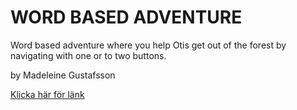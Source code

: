 # WORD BASED ADVENTURE


Word based adventure where you help Otis get out of the forest by navigating with one or to two buttons. 

by Madeleine Gustafsson 

[Klicka här för länk](https://madeleinegustafson.github.io/laboration1/)

